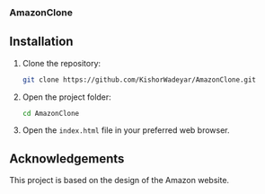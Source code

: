 
### AmazonClone

## Installation

1. Clone the repository:

   ```bash
   git clone https://github.com/KishorWadeyar/AmazonClone.git
   ```

2. Open the project folder:

   ```bash
   cd AmazonClone
   ```

3. Open the `index.html` file in your preferred web browser.

## Acknowledgements

This project is based on the design of the Amazon website.

